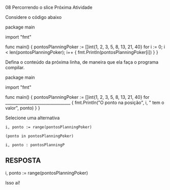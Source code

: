 08
Percorrendo o slice
Próxima Atividade

Considere o código abaixo

package main

import "fmt"

func main() {
    pontosPlanningPoker := []int{1, 2, 3, 5, 8, 13, 21, 40}
    for i := 0; i < len(pontosPlanningPoker); i++ {
        fmt.Println(pontosPlanningPoker[i])
    }
}

Defina o conteúdo da próxima linha, de maneira que ela faça o programa compilar.

package main

import "fmt"

func main() {
    pontosPlanningPoker := []int{1, 2, 3, 5, 8, 13, 21, 40}
    for ________________________________ {
        fmt.Println("O ponto na posição", i, " tem o valor", ponto)
    }
}

Selecione uma alternativa

    i, ponto := range(pontosPlanningPoker)

    (ponto in pontosPlanningPoker)

    i, ponto : pontosPlanningP




## RESPOSTA

i, ponto := range(pontosPlanningPoker)

Isso aí!
